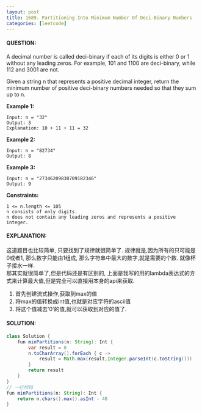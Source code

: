 ```yaml
---
layout: post
title: 1689. Partitioning Into Minimum Number Of Deci-Binary Numbers
categories: [leetcode]
---
```

#### QUESTION:
A decimal number is called deci-binary if each of its digits is either 0 or 1 without any leading zeros. For example, 101 and 1100 are deci-binary, while 112 and 3001 are not.

Given a string n that represents a positive decimal integer, return the minimum number of positive deci-binary numbers needed so that they sum up to n.

 

__Example 1:__
```
Input: n = "32"
Output: 3
Explanation: 10 + 11 + 11 = 32
```
__Example 2:__
```
Input: n = "82734"
Output: 8
```
__Example 3:__
```
Input: n = "27346209830709182346"
Output: 9
``` 

__Constraints:__
```
1 <= n.length <= 105
n consists of only digits.
n does not contain any leading zeros and represents a positive integer.
```
#### EXPLANATION:
这道题目也比较简单, 只要找到了规律就很简单了. 规律就是,因为所有的只可能是0或者1, 那么数字只能由1组成, 那么字符串中最大的数字,就是需要的个数. 就像杯子接水一样.  
那其实就很简单了,但是代码还是有区别的, 上面是我写的用的lambda表达式的方式来计算最大值,但是完全可以直接用本身的api来获取.  
1. 首先创建流式操作,获取到max的值
2. 将max的值转换成int值,也就是对应字符的ascii值
3. 将这个值减去'0'的值,就可以获取到对应的值了.

#### SOLUTION:
```java
class Solution {
    fun minPartitions(n: String): Int {
        var result = 0
        n.toCharArray().forEach { c ->
            result = Math.max(result,Integer.parseInt(c.toString()))
        }
        return result
    }
}
// 一行代码
fun minPartitions(n: String): Int {
    return n.chars().max().asInt - 48
}
```
